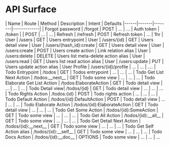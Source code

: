 # API Surface

| Name | Route | Method | Description | Intent | Defaults
|------|-------|--------|-------------|
| Forgot password | /forgot | POST | ... | ...
| Auth token | /token | | POST | ... | ...
| Refresh | /refresh | POST | Refresh token | ... | 1hr
| User | /users | GET | Users entrypoint
| User | /users/{id} | GET | Users detail view
| User | /users/{hash\_id}:create | GET | Users detail view
| User | /users:create | POST | Users create action | Link relation alias
| User | /users:delete | DELETE | Users list meta-delete action alias
| User | /users:read | GET | Users list read action alias
| User | /users:update | PUT | Users update action alias
| User Profile | /users/{id}/profile | ... | ... | ....
| Todo Entrypoint | /todos | GET | Todos entrypoint | ... | ... | ...
| Todo Get List Next Action | /todos:\_\_next\_\_ | GET | Todo some view | ... | ... | ...
| Todo Elaborate Get List Action | /todos:ElaborateAction | GET | Todo detail view | ... | ... | ...
| Todo Detail view| /todos/{id} | GET | Todo detail view | ... | ... | ...
| Todo Rights Action | /todos:{id} | POST | Todo rights action | ... | ... | ...
| Todo Default Action | /todos/{id}:DefaultAction | POST | Todo detail view | ... | ... | ...
| Todo Elaborate Action | /todos/{id}:ElaborateAction | GET | Todo detail view | ... | ... | ...
| Todo Get Some Action | /todos/{id}:SomeAction | GET | Todo some view | ... | ... | ...
| Todo Get All Action | /todos/{id}:\_\_all\_\_ | GET | Todo some view | ... | ... | ...
| Todo Get Detail Next Action | /todos/{id}:\_\_next\_\_ | GET | Todo some view | ... | ... | ...
| Todo Get Self Action alias | /todos/{id}:\_\_self\_\_ | GET | Todo some view | ... | ... | ...
| Todo Docs Action | /todos/{id}:\_\_doc\_\_ | OPTIONS | Todo some view | ... | ... | ...

